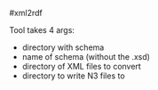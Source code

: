 #xml2rdf

Tool takes 4 args:
* directory with schema
* name of schema (without the .xsd)
* directory of XML files to convert
* directory to write N3 files to
